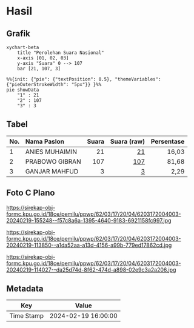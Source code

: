 # Hasil

## Grafik

```mermaid
xychart-beta
    title "Perolehan Suara Nasional"
    x-axis [01, 02, 03]
    y-axis "Suara" 0 --> 107
    bar [21, 107, 3]
```

```mermaid
%%{init: {"pie": {"textPosition": 0.5}, "themeVariables": {"pieOuterStrokeWidth": "5px"}} }%%
pie showData
    "1" : 21
    "2" : 107
    "3" : 3
```

## Tabel

| No. | Nama Paslon    | Suara | Suara (raw) | Persentase |
|:--- |:-------------- | -----:| -----------:| ----------:|
| 1   | ANIES MUHAIMIN | 21    | [21][p-1]   | 16,03      |
| 2   | PRABOWO GIBRAN | 107   | [107][p-2]  | 81,68      |
| 3   | GANJAR MAHFUD  | 3     | [3][p-3]    | 2,29       |


[p-1]: https://github.com/gigit-pemilu/pemilu-2024/blob/main/pilpres/hitung-suara/sub/62-kalimantan-tengah/sub/03-kapuas/sub/17-bataguh/sub/2004-sei-jangkit/sub/003-tps/sub/paslon-1.txt
[p-2]: https://github.com/gigit-pemilu/pemilu-2024/blob/main/pilpres/hitung-suara/sub/62-kalimantan-tengah/sub/03-kapuas/sub/17-bataguh/sub/2004-sei-jangkit/sub/003-tps/sub/paslon-2.txt
[p-3]: https://github.com/gigit-pemilu/pemilu-2024/blob/main/pilpres/hitung-suara/sub/62-kalimantan-tengah/sub/03-kapuas/sub/17-bataguh/sub/2004-sei-jangkit/sub/003-tps/sub/paslon-3.txt

## Foto C Plano

https://sirekap-obj-formc.kpu.go.id/18ce/pemilu/ppwp/62/03/17/20/04/6203172004003-20240219-155248--f57c8a6a-1395-4640-9183-6921158fc997.jpg

https://sirekap-obj-formc.kpu.go.id/18ce/pemilu/ppwp/62/03/17/20/04/6203172004003-20240219-113850--a1da52aa-a13d-4156-a99b-779ed17862cd.jpg

https://sirekap-obj-formc.kpu.go.id/18ce/pemilu/ppwp/62/03/17/20/04/6203172004003-20240219-114027--da25d74d-8f62-474d-a898-02e9c3a2a206.jpg


## Metadata

| Key        | Value               |
| ---------- | ------------------- |
| Time Stamp | 2024-02-19 16:00:00 |




